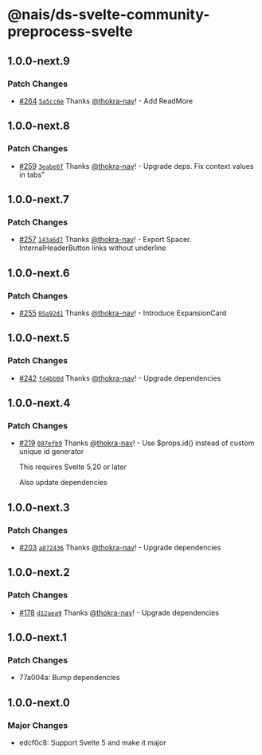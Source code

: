 # @nais/ds-svelte-community-preprocess-svelte

## 1.0.0-next.9

### Patch Changes

- [#264](https://github.com/nais/ds-svelte-community/pull/264) [`5a5cc6e`](https://github.com/nais/ds-svelte-community/commit/5a5cc6e4f30d978ced3953ebc989c889cb634725) Thanks [@thokra-nav](https://github.com/thokra-nav)! - Add ReadMore

## 1.0.0-next.8

### Patch Changes

- [#259](https://github.com/nais/ds-svelte-community/pull/259) [`3eabe6f`](https://github.com/nais/ds-svelte-community/commit/3eabe6f88cd89d588e476f79a750fdfc821613c4) Thanks [@thokra-nav](https://github.com/thokra-nav)! - Upgrade deps. Fix context values in tabs"

## 1.0.0-next.7

### Patch Changes

- [#257](https://github.com/nais/ds-svelte-community/pull/257) [`143a6d7`](https://github.com/nais/ds-svelte-community/commit/143a6d73d8b60dcc6fc3cd743cd31f355719ec54) Thanks [@thokra-nav](https://github.com/thokra-nav)! - Export Spacer. InternalHeaderButton links without underline

## 1.0.0-next.6

### Patch Changes

- [#255](https://github.com/nais/ds-svelte-community/pull/255) [`05a92d1`](https://github.com/nais/ds-svelte-community/commit/05a92d11f628c6e43e13c1cbbcf9ee4264c29ca6) Thanks [@thokra-nav](https://github.com/thokra-nav)! - Introduce ExpansionCard

## 1.0.0-next.5

### Patch Changes

- [#242](https://github.com/nais/ds-svelte-community/pull/242) [`fd4bb0d`](https://github.com/nais/ds-svelte-community/commit/fd4bb0d029805cfd6f184672901785210a17fecf) Thanks [@thokra-nav](https://github.com/thokra-nav)! - Upgrade dependencies

## 1.0.0-next.4

### Patch Changes

- [#219](https://github.com/nais/ds-svelte-community/pull/219) [`087efb9`](https://github.com/nais/ds-svelte-community/commit/087efb9168db994a7bb944bbad66d91d86aac52c) Thanks [@thokra-nav](https://github.com/thokra-nav)! - Use $props.id() instead of custom unique id generator

  This requires Svelte 5.20 or later

  Also update dependencies

## 1.0.0-next.3

### Patch Changes

- [#203](https://github.com/nais/ds-svelte-community/pull/203) [`a872436`](https://github.com/nais/ds-svelte-community/commit/a872436452f8d67595991fef62e8a7fe45fb096d) Thanks [@thokra-nav](https://github.com/thokra-nav)! - Upgrade dependencies

## 1.0.0-next.2

### Patch Changes

- [#178](https://github.com/nais/ds-svelte-community/pull/178) [`d12aea9`](https://github.com/nais/ds-svelte-community/commit/d12aea9d15713fa03de0dbd6af9cb3ffab7195aa) Thanks [@thokra-nav](https://github.com/thokra-nav)! - Upgrade dependencies

## 1.0.0-next.1

### Patch Changes

- 77a004a: Bump dependencies

## 1.0.0-next.0

### Major Changes

- edcf0c8: Support Svelte 5 and make it major
